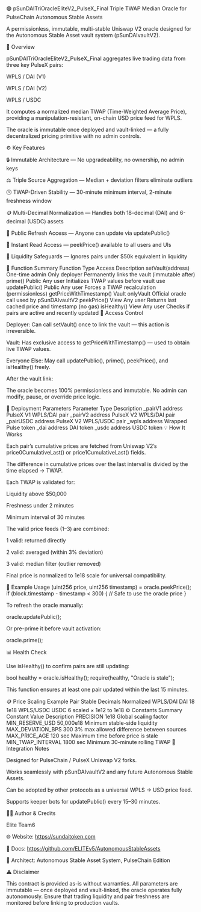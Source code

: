 🟣 pSunDAITriOracleEliteV2_PulseX_Final
Triple TWAP Median Oracle for PulseChain Autonomous Stable Assets

A permissionless, immutable, multi-stable Uniswap V2 oracle designed for the Autonomous Stable Asset vault system (pSunDAIvaultV2).

🧩 Overview

pSunDAITriOracleEliteV2_PulseX_Final aggregates live trading data from three key PulseX pairs:

WPLS / DAI (V1)

WPLS / DAI (V2)

WPLS / USDC

It computes a normalized median TWAP (Time-Weighted Average Price), providing a manipulation-resistant, on-chain USD price feed for WPLS.

The oracle is immutable once deployed and vault-linked — a fully decentralized pricing primitive with no admin controls.

⚙️ Key Features

🔒 Immutable Architecture — No upgradeability, no ownership, no admin keys

⚖️ Triple Source Aggregation — Median + deviation filters eliminate outliers

🕒 TWAP-Driven Stability — 30-minute minimum interval, 2-minute freshness window

🪙 Multi-Decimal Normalization — Handles both 18-decimal (DAI) and 6-decimal (USDC) assets

🔁 Public Refresh Access — Anyone can update via updatePublic()

📡 Instant Read Access — peekPrice() available to all users and UIs

🧱 Liquidity Safeguards — Ignores pairs under $50k equivalent in liquidity

🧠 Function Summary
Function	Type	Access	Description
setVault(address)	One-time admin	Only deployer	Permanently links the vault (immutable after)
prime()	Public	Any user	Initializes TWAP values before vault use
updatePublic()	Public	Any user	Forces a TWAP recalculation (permissionless)
getPriceWithTimestamp()	Vault	onlyVault	Official oracle call used by pSunDAIvaultV2
peekPrice()	View	Any user	Returns last cached price and timestamp (no gas)
isHealthy()	View	Any user	Checks if pairs are active and recently updated
🔐 Access Control

Deployer:
Can call setVault() once to link the vault — this action is irreversible.

Vault:
Has exclusive access to getPriceWithTimestamp() — used to obtain live TWAP values.

Everyone Else:
May call updatePublic(), prime(), peekPrice(), and isHealthy() freely.

After the vault link:

The oracle becomes 100% permissionless and immutable.
No admin can modify, pause, or override price logic.

🧾 Deployment Parameters
Parameter	Type	Description
_pairV1	address	PulseX V1 WPLS/DAI pair
_pairV2	address	PulseX V2 WPLS/DAI pair
_pairUSDC	address	PulseX V2 WPLS/USDC pair
_wpls	address	Wrapped Pulse token
_dai	address	DAI token
_usdc	address	USDC token
💡 How It Works

Each pair’s cumulative prices are fetched from Uniswap V2’s price0CumulativeLast() or price1CumulativeLast() fields.

The difference in cumulative prices over the last interval is divided by the time elapsed → TWAP.

Each TWAP is validated for:

Liquidity above $50,000

Freshness under 2 minutes

Minimum interval of 30 minutes

The valid price feeds (1–3) are combined:

1 valid: returned directly

2 valid: averaged (within 3% deviation)

3 valid: median filter (outlier removed)

Final price is normalized to 1e18 scale for universal compatibility.

🧰 Example Usage
(uint256 price, uint256 timestamp) = oracle.peekPrice();
if (block.timestamp - timestamp < 300) {
    // Safe to use the oracle price
}


To refresh the oracle manually:

oracle.updatePublic();


Or pre-prime it before vault activation:

oracle.prime();

📊 Health Check

Use isHealthy() to confirm pairs are still updating:

bool healthy = oracle.isHealthy();
require(healthy, "Oracle is stale");


This function ensures at least one pair updated within the last 15 minutes.

🪙 Price Scaling Example
Pair	Stable	Decimals	Normalized
WPLS/DAI	DAI	18	1e18
WPLS/USDC	USDC	6	scaled × 1e12 to 1e18
⚙️ Constants Summary
Constant	Value	Description
PRECISION	1e18	Global scaling factor
MIN_RESERVE_USD	50,000e18	Minimum stable-side liquidity
MAX_DEVIATION_BPS	300	3% max allowed difference between sources
MAX_PRICE_AGE	120 sec	Maximum time before price is stale
MIN_TWAP_INTERVAL	1800 sec	Minimum 30-minute rolling TWAP
🧱 Integration Notes

Designed for PulseChain / PulseX Uniswap V2 forks.

Works seamlessly with pSunDAIvaultV2 and any future Autonomous Stable Assets.

Can be adopted by other protocols as a universal WPLS → USD price feed.

Supports keeper bots for updatePublic() every 15–30 minutes.

🧑‍💻 Author & Credits

Elite Team6

🌐 Website: https://sundaitoken.com

📘 Docs: https://github.com/ELITEv5/AutonomousStableAssets

🧠 Architect: Autonomous Stable Asset System, PulseChain Edition

⚠️ Disclaimer

This contract is provided as-is without warranties.
All parameters are immutable — once deployed and vault-linked, the oracle operates fully autonomously.
Ensure that trading liquidity and pair freshness are monitored before linking to production vaults.
